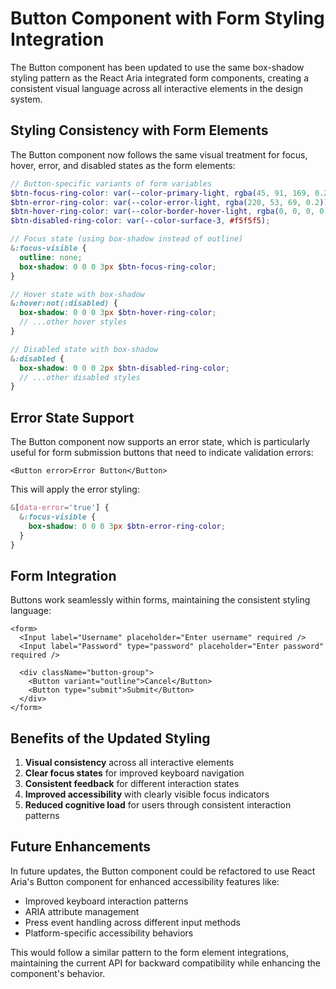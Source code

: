 # Button Component with Form Styling Integration

The Button component has been updated to use the same box-shadow styling pattern as the React Aria integrated form components, creating a consistent visual language across all interactive elements in the design system.

## Styling Consistency with Form Elements

The Button component now follows the same visual treatment for focus, hover, error, and disabled states as the form elements:

```scss
// Button-specific variants of form variables
$btn-focus-ring-color: var(--color-primary-light, rgba(45, 91, 169, 0.2));
$btn-error-ring-color: var(--color-error-light, rgba(220, 53, 69, 0.2));
$btn-hover-ring-color: var(--color-border-hover-light, rgba(0, 0, 0, 0.08));
$btn-disabled-ring-color: var(--color-surface-3, #f5f5f5);

// Focus state (using box-shadow instead of outline)
&:focus-visible {
  outline: none;
  box-shadow: 0 0 0 3px $btn-focus-ring-color;
}

// Hover state with box-shadow
&:hover:not(:disabled) {
  box-shadow: 0 0 0 3px $btn-hover-ring-color;
  // ...other hover styles
}

// Disabled state with box-shadow
&:disabled {
  box-shadow: 0 0 0 2px $btn-disabled-ring-color;
  // ...other disabled styles
}
```

## Error State Support

The Button component now supports an error state, which is particularly useful for form submission buttons that need to indicate validation errors:

```tsx
<Button error>Error Button</Button>
```

This will apply the error styling:

```scss
&[data-error='true'] {
  &:focus-visible {
    box-shadow: 0 0 0 3px $btn-error-ring-color;
  }
}
```

## Form Integration

Buttons work seamlessly within forms, maintaining the consistent styling language:

```tsx
<form>
  <Input label="Username" placeholder="Enter username" required />
  <Input label="Password" type="password" placeholder="Enter password" required />
  
  <div className="button-group">
    <Button variant="outline">Cancel</Button>
    <Button type="submit">Submit</Button>
  </div>
</form>
```

## Benefits of the Updated Styling

1. **Visual consistency** across all interactive elements
2. **Clear focus states** for improved keyboard navigation
3. **Consistent feedback** for different interaction states
4. **Improved accessibility** with clearly visible focus indicators
5. **Reduced cognitive load** for users through consistent interaction patterns

## Future Enhancements

In future updates, the Button component could be refactored to use React Aria's Button component for enhanced accessibility features like:

- Improved keyboard interaction patterns
- ARIA attribute management
- Press event handling across different input methods
- Platform-specific accessibility behaviors

This would follow a similar pattern to the form element integrations, maintaining the current API for backward compatibility while enhancing the component's behavior.
